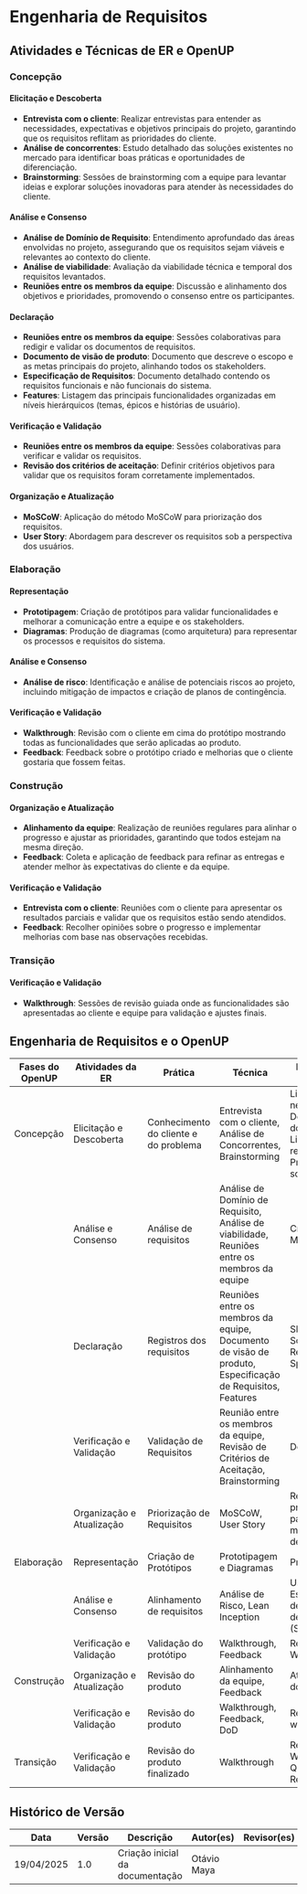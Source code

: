 # Engenharia de Requisitos

## Atividades e Técnicas de ER e OpenUP

### Concepção

#### Elicitação e Descoberta

- **Entrevista com o cliente**: Realizar entrevistas para entender as necessidades, expectativas e objetivos principais do projeto, garantindo que os requisitos reflitam as prioridades do cliente.
- **Análise de concorrentes**: Estudo detalhado das soluções existentes no mercado para identificar boas práticas e oportunidades de diferenciação.
- **Brainstorming**: Sessões de brainstorming com a equipe para levantar ideias e explorar soluções inovadoras para atender às necessidades do cliente.

#### Análise e Consenso

- **Análise de Domínio de Requisito**: Entendimento aprofundado das áreas envolvidas no projeto, assegurando que os requisitos sejam viáveis e relevantes ao contexto do cliente.
- **Análise de viabilidade**: Avaliação da viabilidade técnica e temporal dos requisitos levantados.
- **Reuniões entre os membros da equipe**: Discussão e alinhamento dos objetivos e prioridades, promovendo o consenso entre os participantes.

#### Declaração

- **Reuniões entre os membros da equipe**: Sessões colaborativas para redigir e validar os documentos de requisitos.
- **Documento de visão de produto**: Documento que descreve o escopo e as metas principais do projeto, alinhando todos os stakeholders.
- **Especificação de Requisitos**: Documento detalhado contendo os requisitos funcionais e não funcionais do sistema.
- **Features**: Listagem das principais funcionalidades organizadas em níveis hierárquicos (temas, épicos e histórias de usuário).

#### Verificação e Validação

- **Reuniões entre os membros da equipe**: Sessões colaborativas para verificar e validar os requisitos.
- **Revisão dos critérios de aceitação**: Definir critérios objetivos para validar que os requisitos foram corretamente implementados.

#### Organização e Atualização

- **MoSCoW**: Aplicação do método MoSCoW para priorização dos requisitos.
- **User Story**: Abordagem para descrever os requisitos sob a perspectiva dos usuários.

### Elaboração

#### Representação

- **Prototipagem**: Criação de protótipos para validar funcionalidades e melhorar a comunicação entre a equipe e os stakeholders.
- **Diagramas**: Produção de diagramas (como arquitetura) para representar os processos e requisitos do sistema.

#### Análise e Consenso

- **Análise de risco**: Identificação e análise de potenciais riscos ao projeto, incluindo mitigação de impactos e criação de planos de contingência.

#### Verificação e Validação

- **Walkthrough**: Revisão com o cliente em cima do protótipo mostrando todas as funcionalidades que serão aplicadas ao produto.
- **Feedback**: Feedback sobre o protótipo criado e melhorias que o cliente gostaria que fossem feitas.

### Construção

#### Organização e Atualização

- **Alinhamento da equipe**: Realização de reuniões regulares para alinhar o progresso e ajustar as prioridades, garantindo que todos estejam na mesma direção.
- **Feedback**: Coleta e aplicação de feedback para refinar as entregas e atender melhor às expectativas do cliente e da equipe.

#### Verificação e Validação

- **Entrevista com o cliente**: Reuniões com o cliente para apresentar os resultados parciais e validar que os requisitos estão sendo atendidos.
- **Feedback**: Recolher opiniões sobre o progresso e implementar melhorias com base nas observações recebidas.

### Transição

#### Verificação e Validação

- **Walkthrough**: Sessões de revisão guiada onde as funcionalidades são apresentadas ao cliente e equipe para validação e ajustes finais.

## Engenharia de Requisitos e o OpenUP

| Fases do OpenUP | Atividades da ER          | Prática                               | Técnica                                                                                                   | Resultados Esperados                                                                    |
| --------------- | ------------------------- | ------------------------------------- | --------------------------------------------------------------------------------------------------------- | --------------------------------------------------------------------------------------- |
| Concepção       | Elicitação e Descoberta   | Conhecimento do cliente e do problema | Entrevista com o cliente, Análise de Concorrentes, Brainstorming                                          | Lista de necessidades, Declaração do problema, Lista de requisitos, Proposta de solução |
|                 | Análise e Consenso        | Análise de requisitos                 | Análise de Domínio de Requisito, Análise de viabilidade, Reuniões entre os membros da equipe              | Criação do MVP                                                                          |
|                 | Declaração                | Registros dos requisitos              | Reuniões entre os membros da equipe, Documento de visão de produto, Especificação de Requisitos, Features | SRS - Software Requirements Specification                                               |
|                 | Verificação e Validação   | Validação de Requisitos               | Reunião entre os membros da equipe, Revisão de Critérios de Aceitação, Brainstorming                      | DoD e DoR                                                                               |
|                 | Organização e Atualização | Priorização de Requisitos             | MoSCoW, User Story                                                                                        | Requisitos priorizados para montar o mvp, Backlog de Requisitos                         |
| Elaboração      | Representação             | Criação de Protótipos                 | Prototipagem e Diagramas                                                                                  | Protótipo                                                                               |
|                 | Análise e Consenso        | Alinhamento de requisitos             | Análise de Risco, Lean Inception                                                                          | User Story, Especificação de Requisitos de Software (SRS)                               |
|                 | Verificação e Validação   | Validação do protótipo                | Walkthrough, Feedback                                                                                     | Resultados do Walkthrough                                                               |
| Construção      | Organização e Atualização | Revisão do produto                    | Alinhamento da equipe, Feedback                                                                           | Atualização dos requisitos                                                              |
|                 | Verificação e Validação   | Revisão do produto                    | Walkthrough, Feedback, DoD                                                                                | Resultados do walkthrough                                                               |
| Transição       | Verificação e Validação   | Revisão do produto finalizado         | Walkthrough                                                                                               | Resultados do Walkthrough, Qualidade de Requisitos                                      |

## Histórico de Versão

| Data       | Versão | Descrição                       | Autor(es)   | Revisor(es) |
| ---------- | ------ | ------------------------------- | ----------- | ----------- |
| 19/04/2025 | 1.0    | Criação inicial da documentação | Otávio Maya |             |
``` 
